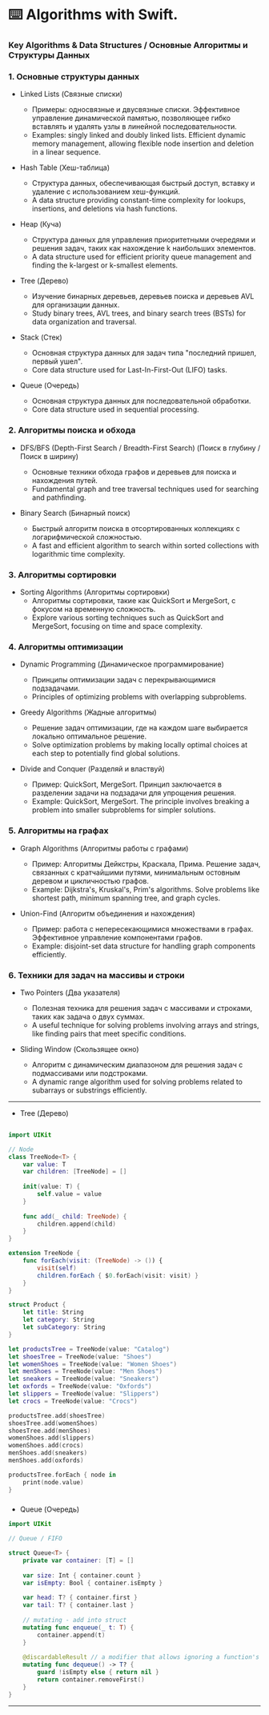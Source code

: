 ⌨️ Algorithms with Swift.
=====

### Key Algorithms & Data Structures / Основные Алгоритмы и Структуры Данных

### 1. Основные структуры данных

- Linked Lists (Связные списки)
     - Примеры: односвязные и двусвязные списки. Эффективное управление динамической памятью, позволяющее гибко вставлять и удалять узлы в линейной последовательности.
     - Examples: singly linked and doubly linked lists. Efficient dynamic memory management, allowing flexible node insertion and deletion in a linear sequence.

- Hash Table (Хеш-таблица)
     - Структура данных, обеспечивающая быстрый доступ, вставку и удаление с использованием хеш-функций.
     - A data structure providing constant-time complexity for lookups, insertions, and deletions via hash functions.

- Heap (Куча)
     - Структура данных для управления приоритетными очередями и решения задач, таких как нахождение k наибольших элементов.
     - A data structure used for efficient priority queue management and finding the k-largest or k-smallest elements.

- Tree (Дерево)
     - Изучение бинарных деревьев, деревьев поиска и деревьев AVL для организации данных.
     - Study binary trees, AVL trees, and binary search trees (BSTs) for data organization and traversal.

- Stack (Стек)
     - Основная структура данных для задач типа "последний пришел, первый ушел".
     - Core data structure used for Last-In-First-Out (LIFO) tasks.

- Queue (Очередь)
     - Основная структура данных для последовательной обработки.
     - Core data structure used in sequential processing.

### 2. Алгоритмы поиска и обхода

- DFS/BFS (Depth-First Search / Breadth-First Search) (Поиск в глубину / Поиск в ширину)
     - Основные техники обхода графов и деревьев для поиска и нахождения путей.
     - Fundamental graph and tree traversal techniques used for searching and pathfinding.

- Binary Search (Бинарный поиск)
     - Быстрый алгоритм поиска в отсортированных коллекциях с логарифмической сложностью.
     - A fast and efficient algorithm to search within sorted collections with logarithmic time complexity.

### 3. Алгоритмы сортировки

- Sorting Algorithms (Алгоритмы сортировки)
     - Алгоритмы сортировки, такие как QuickSort и MergeSort, с фокусом на временную сложность.
     - Explore various sorting techniques such as QuickSort and MergeSort, focusing on time and space complexity.

### 4. Алгоритмы оптимизации

- Dynamic Programming (Динамическое программирование)
     - Принципы оптимизации задач с перекрывающимися подзадачами.
     - Principles of optimizing problems with overlapping subproblems.

- Greedy Algorithms (Жадные алгоритмы)
     - Решение задач оптимизации, где на каждом шаге выбирается локально оптимальное решение.
     - Solve optimization problems by making locally optimal choices at each step to potentially find global solutions.

- Divide and Conquer (Разделяй и властвуй)
     - Пример: QuickSort, MergeSort. Принцип заключается в разделении задачи на подзадачи для упрощения решения.
     - Example: QuickSort, MergeSort. The principle involves breaking a problem into smaller subproblems for simpler solutions.

### 5. Алгоритмы на графах

- Graph Algorithms (Алгоритмы работы с графами)
     - Пример: Алгоритмы Дейкстры, Краскала, Прима. Решение задач, связанных с кратчайшими путями, минимальным остовным деревом и цикличностью графов.
     - Example: Dijkstra's, Kruskal's, Prim's algorithms. Solve problems like shortest path, minimum spanning tree, and graph cycles.

- Union-Find (Алгоритм объединения и нахождения)
     - Пример: работа с непересекающимися множествами в графах. Эффективное управление компонентами графов.
     - Example: disjoint-set data structure for handling graph components efficiently.

### 6. Техники для задач на массивы и строки

- Two Pointers (Два указателя)
     - Полезная техника для решения задач с массивами и строками, таких как задача о двух суммах.
     - A useful technique for solving problems involving arrays and strings, like finding pairs that meet specific conditions.

- Sliding Window (Скользящее окно)
     - Алгоритм с динамическим диапазоном для решения задач с подмассивами или подстроками.
     - A dynamic range algorithm used for solving problems related to subarrays or substrings efficiently.
-----


- Tree (Дерево)

`````swift

import UIKit

// Node
class TreeNode<T> {
    var value: T
    var children: [TreeNode] = []
    
    init(value: T) {
        self.value = value
    }
    
    func add(_ child: TreeNode) {
        children.append(child)
    }
}

extension TreeNode {
    func forEach(visit: (TreeNode) -> ()) {
        visit(self)
        children.forEach { $0.forEach(visit: visit) }
    }
}

struct Product {
    let title: String
    let category: String
    let subCategory: String
}

let productsTree = TreeNode(value: "Catalog")
let shoesTree = TreeNode(value: "Shoes")
let womenShoes = TreeNode(value: "Women Shoes")
let menShoes = TreeNode(value: "Men Shoes")
let sneakers = TreeNode(value: "Sneakers")
let oxfords = TreeNode(value: "Oxfords")
let slippers = TreeNode(value: "Slippers")
let crocs = TreeNode(value: "Crocs")

productsTree.add(shoesTree)
shoesTree.add(womenShoes)
shoesTree.add(menShoes)
womenShoes.add(slippers)
womenShoes.add(crocs)
menShoes.add(sneakers)
menShoes.add(oxfords)

productsTree.forEach { node in
    print(node.value)
}
`````

### 
- Queue (Очередь)

`````swift
import UIKit

// Queue / FIFO

struct Queue<T> {
    private var container: [T] = []
    
    var size: Int { container.count }
    var isEmpty: Bool { container.isEmpty }
    
    var head: T? { container.first }
    var tail: T? { container.last }
    
    // mutating - add into struct
    mutating func enqueue(_ t: T) {
        container.append(t)
    }
    
    @discardableResult // a modifier that allows ignoring a function's return value.
    mutating func dequeue() -> T? {
        guard !isEmpty else { return nil }
        return container.removeFirst()
    }
}
`````

-----
